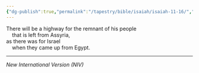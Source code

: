 ```yaml
---
{"dg-publish":true,"permalink":"/tapestry/bible/isaiah/isaiah-11-16/","title":"Isaiah 11:16","tags":["bible-verse","bible-verse"],"dgHomeLink":true,"dgShowLocalGraph":true,"dgEnableSearch":true}
---
```



There will be a highway for the remnant of his people  
    that is left from Assyria,  
as there was for Israel  
    when they came up from Egypt.

---
*New International Version (NIV)*
